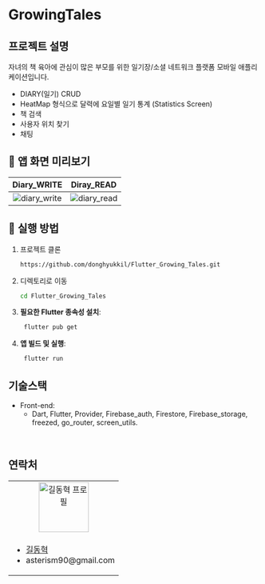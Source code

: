 # GrowingTales

## 프로젝트 설명

자녀의 책 육아에 관심이 많은 부모를 위한 일기장/소셜 네트워크 플랫폼 모바일 애플리케이션입니다.

- DIARY(일기) CRUD
- HeatMap 형식으로 달력에 요일별 일기 통계 (Statistics Screen)
- 책 검색 
- 사용자 위치 찾기
- 채팅

## 🎨 앱 화면 미리보기
|                                           Diary_WRITE                                           |                                           Diray_READ                                           |
|:-----------------------------------------------------------------------------------------------:|:----------------------------------------------------------------------------------------------:|
| ![diary_write](https://github.com/user-attachments/assets/d9aa899d-6aed-4c3d-b692-6ccfd7e3af03) | ![diary_read](https://github.com/user-attachments/assets/096964d9-0ddf-4e6b-adf1-613a64df06df) |
## 🚀 실행 방법

1. 프로젝트 클론

    ```bash
   https://github.com/donghyukkil/Flutter_Growing_Tales.git
     ```

2. 디렉토리로 이동

    ```bash
    cd Flutter_Growing_Tales
     ```

3. **필요한 Flutter 종속성 설치**:

   ```bash
    flutter pub get
    ```

4. **앱 빌드 및 실행**:

   ```bash
    flutter run
    ```

## 기술스택

- Front-end:
   - Dart, Flutter, Provider, Firebase_auth, Firestore, Firebase_storage, freezed, go_router, screen_utils.

<br>

## 연락처

<table>
  <tr>
    <td align="center">
      <a href="https://github.com/donghyukkil">
        <img src="https://avatars.githubusercontent.com/u/124029691?v=4" alt="길동혁 프로필" width="100px" height="100px" />
      </a>
    </td>
  </tr>
  <tr>
    <td>
      <ul>
        <li><a href="https://github.com/donghyukkil">길동혁</a></li>
		    <li>asterism90@gmail.com</li>
	    </ul>
    </td>
  </tr>
</table>





